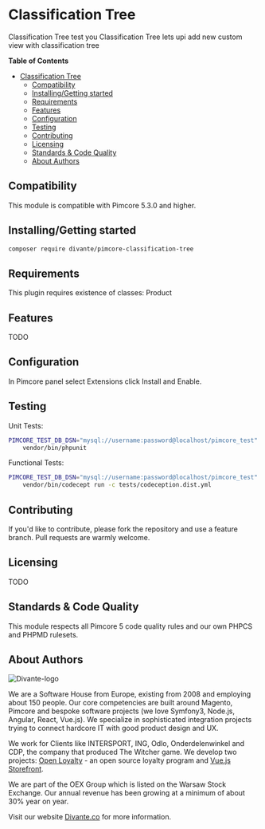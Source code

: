 # Classification Tree
Classification Tree test you Classification Tree lets upi add new custom view with classification tree

**Table of Contents**
- [Classification Tree](#classification-tree)
	- [Compatibility](#compatibility)
	- [Installing/Getting started](#installinggetting-started)
	- [Requirements](#requirements)
	- [Features](#features)
	- [Configuration](#configuration)
	- [Testing](#testing)
	- [Contributing](#contributing)
	- [Licensing](#licensing)
	- [Standards & Code Quality](#standards--code-quality)
	- [About Authors](#about-authors)

## Compatibility
This module is compatible with Pimcore 5.3.0 and higher.

## Installing/Getting started

```bash
composer require divante/pimcore-classification-tree
```

## Requirements
This plugin requires existence of classes: Product

## Features
TODO

## Configuration
In Pimcore panel select Extensions click Install and Enable.

## Testing
Unit Tests:
```bash
PIMCORE_TEST_DB_DSN="mysql://username:password@localhost/pimcore_test" \
    vendor/bin/phpunit
```

Functional Tests:
```bash
PIMCORE_TEST_DB_DSN="mysql://username:password@localhost/pimcore_test" \
    vendor/bin/codecept run -c tests/codeception.dist.yml
```

## Contributing
If you'd like to contribute, please fork the repository and use a feature branch. Pull requests are warmly welcome.

## Licensing
TODO

## Standards & Code Quality
This module respects all Pimcore 5 code quality rules and our own PHPCS and PHPMD rulesets.

## About Authors
![Divante-logo](http://divante.co/logo-HG.png "Divante")

We are a Software House from Europe, existing from 2008 and employing about 150 people. Our core competencies are built around Magento, Pimcore and bespoke software projects (we love Symfony3, Node.js, Angular, React, Vue.js). We specialize in sophisticated integration projects trying to connect hardcore IT with good product design and UX.

We work for Clients like INTERSPORT, ING, Odlo, Onderdelenwinkel and CDP, the company that produced The Witcher game. We develop two projects: [Open Loyalty](http://www.openloyalty.io/ "Open Loyalty") - an open source loyalty program and [Vue.js Storefront](https://github.com/DivanteLtd/vue-storefront "Vue.js Storefront").

We are part of the OEX Group which is listed on the Warsaw Stock Exchange. Our annual revenue has been growing at a minimum of about 30% year on year.

Visit our website [Divante.co](https://divante.co/ "Divante.co") for more information.
